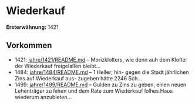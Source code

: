 # Wiederkauf

**Ersterwähnung:** 1421

## Vorkommen
- 1421: [jahre/1421/README.md](../jahre/1421/README.md) – Morizkloſters,
wie denn auh dem Kloſter der Wiederkauf freigelaſſen
bleibt...
- 1484: [jahre/1484/README.md](../jahre/1484/README.md) – 1 Heller; hin-
gegen die Stadt jährlichen Zins auf Wiederkauf aus-
zugeben hätte 2246 Sch...
- 1499: [jahre/1499/README.md](../jahre/1499/README.md) – Gulden zu Zins zu
geben, einen neuen Lehenträger zu ſehen und dem Rate
zum Wiederkauf ſolhes Haus wiederum anzubieten...
